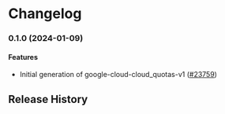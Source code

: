 # Changelog

### 0.1.0 (2024-01-09)

#### Features

* Initial generation of google-cloud-cloud_quotas-v1 ([#23759](https://github.com/googleapis/google-cloud-ruby/issues/23759)) 

## Release History
